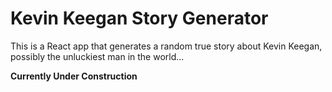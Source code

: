 # Kevin Keegan Story Generator

This is a React app that generates a random true story about Kevin Keegan, possibly the unluckiest man in the world...

**Currently Under Construction**
